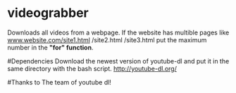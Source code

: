 # videograbber
Downloads all videos from a webpage.
If the website has multible pages like www.website.com/site1.html /site2.html /site3.html put the maximum number in the <b>"for" function</b>.

#Dependencies
Download the newest version of youtube-dl and put it in the same directory with the bash script.
http://youtube-dl.org/

#Thanks to
The team of youtube dl!
